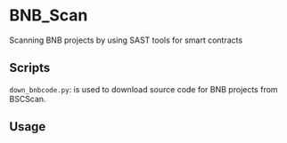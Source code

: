 # BNB_Scan
Scanning BNB projects by using SAST tools for smart contracts


## Scripts

`down_bnbcode.py`: is used to download source code for BNB projects from BSCScan.

## Usage